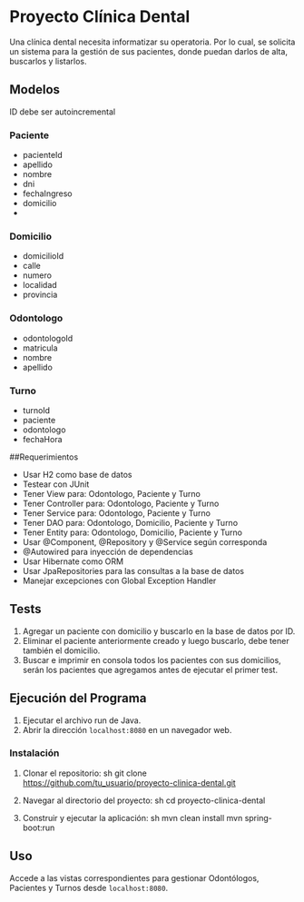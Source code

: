 # Proyecto Clínica Dental
Una clínica dental necesita informatizar su operatoria. Por lo cual, se solicita un sistema para la gestión de sus pacientes, donde puedan darlos de alta, buscarlos y listarlos.

## Modelos
ID debe ser autoincremental

### Paciente
- pacienteId
- apellido
- nombre
- dni
- fechaIngreso
- domicilio
- 
### Domicilio
- domicilioId
- calle
- numero
- localidad
- provincia

### Odontologo
- odontologoId
- matricula
- nombre
- apellido

### Turno
- turnoId
- paciente
- odontologo
- fechaHora

##Requerimientos
- Usar H2 como base de datos
- Testear con JUnit
- Tener View para: Odontologo, Paciente y Turno
- Tener Controller para: Odontologo, Paciente y Turno
- Tener Service para: Odontologo, Paciente y Turno
- Tener DAO para: Odontologo, Domicilio, Paciente y Turno
- Tener Entity para: Odontologo, Domicilio, Paciente y Turno
- Usar @Component, @Repository y @Service según corresponda
- @Autowired para inyección de dependencias
- Usar Hibernate como ORM
- Usar JpaRepositories para las consultas a la base de datos
- Manejar excepciones con Global Exception Handler

## Tests
1. Agregar un paciente con domicilio y buscarlo en la base de datos por ID.
2. Eliminar el paciente anteriormente creado y luego buscarlo, debe tener también el domicilio.
3. Buscar e imprimir en consola todos los pacientes con sus domicilios, serán los pacientes que agregamos antes de ejecutar el primer test.

## Ejecución del Programa
1. Ejecutar el archivo run de Java.
2. Abrir la dirección `localhost:8080` en un navegador web.

### Instalación
1. Clonar el repositorio:
   sh
   git clone https://github.com/tu_usuario/proyecto-clinica-dental.git

2. Navegar al directorio del proyecto:
  sh
  cd proyecto-clinica-dental

3. Construir y ejecutar la aplicación:
  sh
  mvn clean install
  mvn spring-boot:run

## Uso
Accede a las vistas correspondientes para gestionar Odontólogos, Pacientes y Turnos desde `localhost:8080`.
